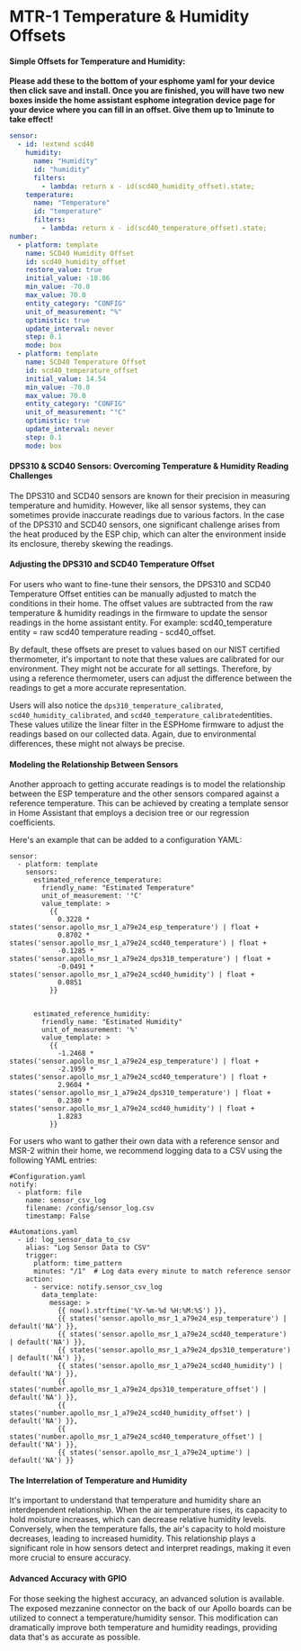 # MTR-1 Temperature & Humidity Offsets

#### **Simple Offsets for Temperature and Humidity:**

**Please add these to the bottom of your esphome yaml for your device then click save and install. Once you are finished, you will have two new boxes inside the home assistant esphome integration device page for your device where you can fill in an offset. Give them up to 1minute to take effect!**

```yaml
sensor:
  - id: !extend scd40
    humidity:
      name: "Humidity"
      id: "humidity"
      filters:
        - lambda: return x - id(scd40_humidity_offset).state;
    temperature:
      name: "Temperature"
      id: "temperature"
      filters:
        - lambda: return x - id(scd40_temperature_offset).state;
number:
  - platform: template
    name: SCD40 Humidity Offset
    id: scd40_humidity_offset
    restore_value: true
    initial_value: -18.86
    min_value: -70.0
    max_value: 70.0
    entity_category: "CONFIG"
    unit_of_measurement: "%"
    optimistic: true
    update_interval: never
    step: 0.1
    mode: box
  - platform: template
    name: SCD40 Temperature Offset
    id: scd40_temperature_offset
    initial_value: 14.54
    min_value: -70.0
    max_value: 70.0
    entity_category: "CONFIG"
    unit_of_measurement: "°C"
    optimistic: true
    update_interval: never
    step: 0.1
    mode: box
```

#### **DPS310 & SCD40 Sensors: Overcoming Temperature & Humidity Reading Challenges**

The DPS310 and SCD40 sensors are known for their precision in measuring temperature and humidity. However, like all sensor systems, they can sometimes provide inaccurate readings due to various factors. In the case of the DPS310 and SCD40 sensors, one significant challenge arises from the heat produced by the ESP chip, which can alter the environment inside its enclosure, thereby skewing the readings.

#### **Adjusting the DPS310 and SCD40 Temperature Offset**

For users who want to fine-tune their sensors, the DPS310 and SCD40 Temperature Offset entities can be manually adjusted to match the conditions in their home. The offset values are subtracted from the raw temperature & humidity readings in the firmware to update the sensor readings in the home assistant entity. For example: scd40\_temperature entity = raw scd40 temperature reading - scd40\_offset.   
  
By default, these offsets are preset to values based on our NIST certified thermometer, it's important to note that these values are calibrated for our environment. They might not be accurate for all settings. Therefore, by using a reference thermometer, users can adjust the difference between the readings to get a more accurate representation.   
  
Users will also notice the `dps310_temperature_calibrated`, `scd40_humidity_calibrated`, and `scd40_temperature_calibrated`entities. These values utilize the linear filter in the ESPHome firmware to adjust the readings based on our collected data. Again, due to environmental differences, these might not always be precise.

#### **Modeling the Relationship Between Sensors**

Another approach to getting accurate readings is to model the relationship between the ESP temperature and the other sensors compared against a reference temperature. This can be achieved by creating a template sensor in Home Assistant that employs a decision tree or our regression coefficients.

Here's an example that can be added to a configuration YAML:

```plaintext
sensor:
  - platform: template
    sensors:
      estimated_reference_temperature:
        friendly_name: "Estimated Temperature"
        unit_of_measurement: '°C'
        value_template: >
          {{
            0.3228 * states('sensor.apollo_msr_1_a79e24_esp_temperature') | float +
            0.8702 * states('sensor.apollo_msr_1_a79e24_scd40_temperature') | float +
            -0.1285 * states('sensor.apollo_msr_1_a79e24_dps310_temperature') | float +
            -0.0491 * states('sensor.apollo_msr_1_a79e24_scd40_humidity') | float +
            0.0851
          }}


      estimated_reference_humidity:
        friendly_name: "Estimated Humidity"
        unit_of_measurement: '%'
        value_template: >
          {{
            -1.2468 * states('sensor.apollo_msr_1_a79e24_esp_temperature') | float +
            -2.1959 * states('sensor.apollo_msr_1_a79e24_scd40_temperature') | float +
            2.9604 * states('sensor.apollo_msr_1_a79e24_dps310_temperature') | float +
            0.2380 * states('sensor.apollo_msr_1_a79e24_scd40_humidity') | float +
            1.8283
          }}
```


For users who want to gather their own data with a reference sensor and MSR-2 within their home, we recommend logging data to a CSV using the following YAML entries:

```plaintext
#Configuration.yaml
notify:
  - platform: file
    name: sensor_csv_log
    filename: /config/sensor_log.csv
    timestamp: False

#Automations.yaml
  - id: log_sensor_data_to_csv
    alias: "Log Sensor Data to CSV"
    trigger:
      platform: time_pattern
      minutes: "/1"  # Log data every minute to match reference sensor
    action:
      - service: notify.sensor_csv_log
        data_template:
          message: >
            {{ now().strftime('%Y-%m-%d %H:%M:%S') }},
            {{ states('sensor.apollo_msr_1_a79e24_esp_temperature') | default('NA') }},
            {{ states('sensor.apollo_msr_1_a79e24_scd40_temperature') | default('NA') }},
            {{ states('sensor.apollo_msr_1_a79e24_dps310_temperature') | default('NA') }},
            {{ states('sensor.apollo_msr_1_a79e24_scd40_humidity') | default('NA') }},
            {{ states('number.apollo_msr_1_a79e24_dps310_temperature_offset') | default('NA') }},
            {{ states('number.apollo_msr_1_a79e24_scd40_humidity_offset') | default('NA') }},
            {{ states('number.apollo_msr_1_a79e24_scd40_temperature_offset') | default('NA') }},
            {{ states('sensor.apollo_msr_1_a79e24_uptime') | default('NA') }}
```


#### **The Interrelation of Temperature and Humidity**

It's important to understand that temperature and humidity share an interdependent relationship. When the air temperature rises, its capacity to hold moisture increases, which can decrease relative humidity levels. Conversely, when the temperature falls, the air's capacity to hold moisture decreases, leading to increased humidity. This relationship plays a significant role in how sensors detect and interpret readings, making it even more crucial to ensure accuracy.

#### **Advanced Accuracy with GPIO**

For those seeking the highest accuracy, an advanced solution is available. The exposed mezzanine connector on the back of our Apollo boards can be utilized to connect a temperature/humidity sensor. This modification can dramatically improve both temperature and humidity readings, providing data that's as accurate as possible.